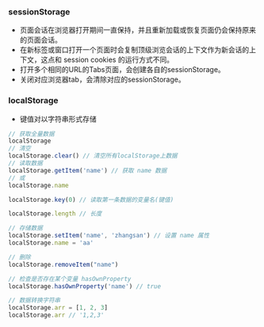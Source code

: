 ### sessionStorage
* 页面会话在浏览器打开期间一直保持，并且重新加载或恢复页面仍会保持原来的页面会话。
* 在新标签或窗口打开一个页面时会复制顶级浏览会话的上下文作为新会话的上下文，这点和 session cookies 的运行方式不同。
* 打开多个相同的URL的Tabs页面，会创建各自的sessionStorage。
* 关闭对应浏览器tab，会清除对应的sessionStorage。

### localStorage
* 键值对以字符串形式存储
```js
// 获取全量数据
localStorage 
// 清空
localStorage.clear() // 清空所有localStorage上数据
// 读取数据
localStorage.getItem('name') // 获取 name 数据
// 或
localStorage.name 

localStorage.key(0) // 读取第一条数据的变量名(键值)

localStorage.length // 长度

// 存储数据
localStorage.setItem('name', 'zhangsan') // 设置 name 属性
localStorage.name = 'aa'

// 删除
localStorage.removeItem("name")

// 检查是否存在某个变量 hasOwnProperty
localStorage.hasOwnProperty('name') // true 

// 数据转换字符串
localStorage.arr = [1, 2, 3]
localStorage.arr // '1,2,3'
```
